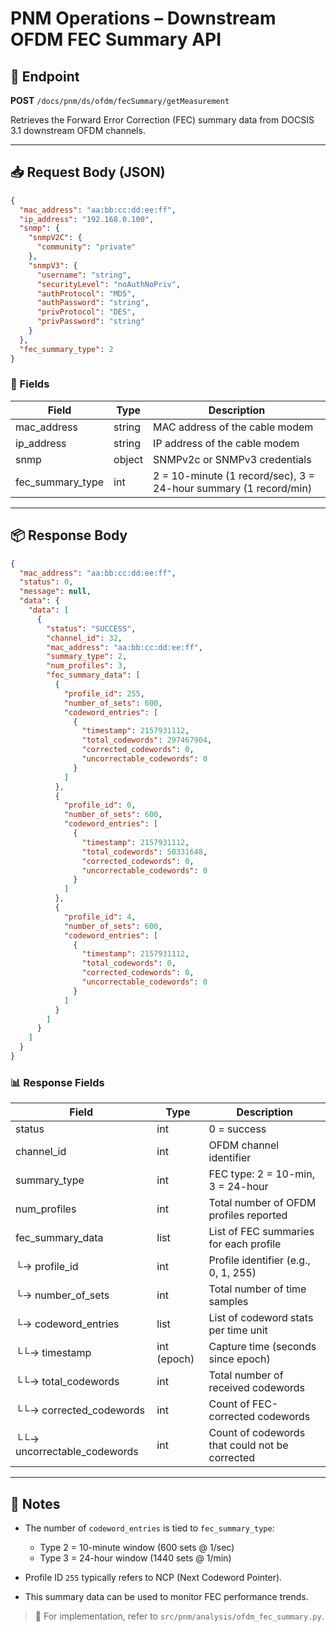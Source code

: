 # PNM Operations – Downstream OFDM FEC Summary API

## 📰 Endpoint

**POST** `/docs/pnm/ds/ofdm/fecSummary/getMeasurement`

Retrieves the Forward Error Correction (FEC) summary data from DOCSIS 3.1 downstream OFDM channels.

---

## 📥 Request Body (JSON)

```json
{
  "mac_address": "aa:bb:cc:dd:ee:ff",
  "ip_address": "192.168.0.100",
  "snmp": {
    "snmpV2C": {
      "community": "private"
    },
    "snmpV3": {
      "username": "string",
      "securityLevel": "noAuthNoPriv",
      "authProtocol": "MD5",
      "authPassword": "string",
      "privProtocol": "DES",
      "privPassword": "string"
    }
  },
  "fec_summary_type": 2
}
```

### 🔑 Fields

| Field              | Type   | Description                                                      |
| ------------------ | ------ | ---------------------------------------------------------------- |
| mac\_address       | string | MAC address of the cable modem                                   |
| ip\_address        | string | IP address of the cable modem                                    |
| snmp               | object | SNMPv2c or SNMPv3 credentials                                    |
| fec\_summary\_type | int    | 2 = 10-minute (1 record/sec), 3 = 24-hour summary (1 record/min) |

---

## 📦 Response Body

```json
{
  "mac_address": "aa:bb:cc:dd:ee:ff",
  "status": 0,
  "message": null,
  "data": {
    "data": [
      {
        "status": "SUCCESS",
        "channel_id": 32,
        "mac_address": "aa:bb:cc:dd:ee:ff",
        "summary_type": 2,
        "num_profiles": 3,
        "fec_summary_data": [
          {
            "profile_id": 255,
            "number_of_sets": 600,
            "codeword_entries": [
              {
                "timestamp": 2157931112,
                "total_codewords": 297467904,
                "corrected_codewords": 0,
                "uncorrectable_codewords": 0
              }
            ]
          },
          {
            "profile_id": 0,
            "number_of_sets": 600,
            "codeword_entries": [
              {
                "timestamp": 2157931112,
                "total_codewords": 50331648,
                "corrected_codewords": 0,
                "uncorrectable_codewords": 0
              }
            ]
          },
          {
            "profile_id": 4,
            "number_of_sets": 600,
            "codeword_entries": [
              {
                "timestamp": 2157931112,
                "total_codewords": 0,
                "corrected_codewords": 0,
                "uncorrectable_codewords": 0
              }
            ]
          }
        ]
      }
    ]
  }
}
```

### 📊 Response Fields

| Field                        | Type        | Description                                    |
| ---------------------------- | ----------- | ---------------------------------------------- |
| status                       | int         | 0 = success                                    |
| channel\_id                  | int         | OFDM channel identifier                        |
| summary\_type                | int         | FEC type: 2 = 10-min, 3 = 24-hour              |
| num\_profiles                | int         | Total number of OFDM profiles reported         |
| fec\_summary\_data           | list        | List of FEC summaries for each profile         |
| └→ profile\_id               | int         | Profile identifier (e.g., 0, 1, 255)           |
| └→ number\_of\_sets          | int         | Total number of time samples                   |
| └→ codeword\_entries         | list        | List of codeword stats per time unit           |
| └└→ timestamp                | int (epoch) | Capture time (seconds since epoch)             |
| └└→ total\_codewords         | int         | Total number of received codewords             |
| └└→ corrected\_codewords     | int         | Count of FEC-corrected codewords               |
| └└→ uncorrectable\_codewords | int         | Count of codewords that could not be corrected |

---

## 📑 Notes

* The number of `codeword_entries` is tied to `fec_summary_type`:

  * Type 2 = 10-minute window (600 sets @ 1/sec)
  * Type 3 = 24-hour window (1440 sets @ 1/min)
* Profile ID `255` typically refers to NCP (Next Codeword Pointer).
* This summary data can be used to monitor FEC performance trends.

> 📂 For implementation, refer to `src/pnm/analysis/ofdm_fec_summary.py`.
